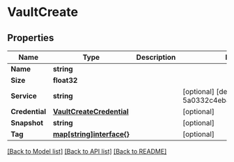 # VaultCreate

## Properties
Name | Type | Description | Notes
------------ | ------------- | ------------- | -------------
**Name** | **string** |  | 
**Size** | **float32** |  | 
**Service** | **string** |  | [optional] [default to 5a0332c4eb8f4ed95c206a12]
**Credential** | [**VaultCreateCredential**](vault_create_credential.md) |  | [optional] 
**Snapshot** | **string** |  | [optional] 
**Tag** | [**map[string]interface{}**](.md) |  | [optional] 

[[Back to Model list]](../README.md#documentation-for-models) [[Back to API list]](../README.md#documentation-for-api-endpoints) [[Back to README]](../README.md)


